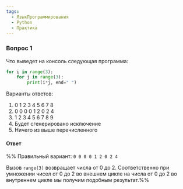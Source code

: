 ```yaml
---
tags:
  - ЯзыкПрограммирования
  - Python
  - Практика
---
```

### Вопрос 1

Что выведет на консоль следующая программа:

```python
for i in range(3):
    for j in range(3):
        print(i*j, end=" ")
```

Варианты ответов:

1. 0 1 2 3 4 5 6 7 8
2. 0 0 0 0 1 2 0 2 4
3. 1 2 3 4 5 6 7 8 9
4. Будет сгенерировано исключение
5. Ничего из выше перечисленного
#### Ответ
%%
	Правильный вариант: `0 0 0 0 1 2 0 2 4`

Вызов `range(3)` возвращает числа от 0 до 2. Соответственно при умножении чисел от 0 до 2 во внешнем цикле на числа от 0 до 2 во внутреннем цикле мы получим подобным результат.%%
